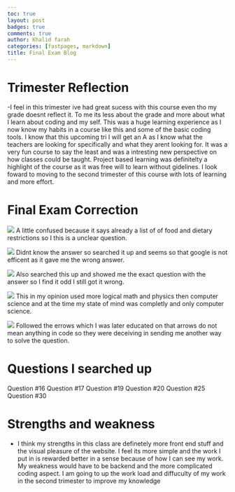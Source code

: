 ```yaml
---
toc: true
layout: post
badges: true
comments: true
author: Khalid farah
categories: [fastpages, markdown]
title: Final Exam Blog 
---
```


# Trimester Reflection
-I feel in this trimester ive had great sucess with this course even tho my grade doesnt reflect it. To me its less about the grade and more about what I learn about coding and my self. This was a huge learning experience as I now know my habits in a course like this and some of the basic coding tools. I know that this upcoming tri I will get an A as I know what the teachers are looking for specifically and what they arent looking for. It was a very fun course to say the least and was a intresting new perspective on how classes could be taught. Project based learning was definitelty a highlight of the course as it was free will to learn without gidelines. I look foward to moving to the second trimester of this course with lots of learning and more effort.

# Final Exam Correction 
![]({{site.baseurl}}/images/incorrect1.png)
 A little confused because it says already a list of of food and dietary restrictions so I this is a unclear question.

 ![]({{site.baseurl}}/images/incorrect2.png)
 Didnt know the answer so searched it up and seems so that google is not efficent as it gave me the wrong answer.

 ![]({{site.baseurl}}/images/incorrect3.png)
Also searched this up and showed me the exact question with the answer so I find it odd I still got it wrong.

![]({{site.baseurl}}/images/incorrect4.png)
This in my opinion used more logical math and physics then computer science and at the time my state of mind was completly and only computer science.

![]({{site.baseurl}}/images/incorrect5.png)
Followed the errows which I was later educated on that arrows do not mean anything in code so they were deceiving in sending me another way to solve the question.

# Questions I searched up
Question #16
Question #17
Question #19
Question #20
Question #25
Question #30

# Strengths and weakness 
- I think my strengths in this class are definetely more front end stuff and the visual pleasure of the website. I feel its more simple and the work I put in is rewarded better in a sense because of how I can see my work. My weakness would have to be backend and the more complicated coding aspect. I am going to up the work load and diffuculty of my work in the second trimester to improve my knowledge 

